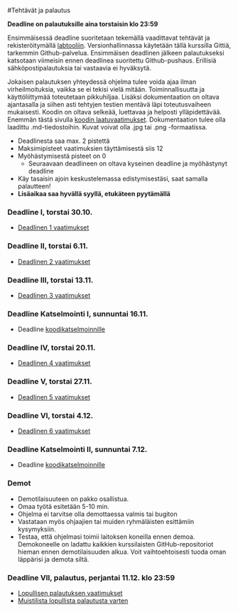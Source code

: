 ﻿#Tehtävät ja palautus

**Deadline on palautuksille aina torstaisin klo 23:59**

Ensimmäisessä deadline suoritetaan tekemällä vaadittavat tehtävät ja rekisteröitymällä [labtooliin](http://tktl-labtool.herokuapp.com/register). Versionhallinnassa käytetään tällä kurssilla Gittiä, tarkemmin Github-palvelua. Ensimmäisen deadlinen jälkeen palautukseksi katsotaan viimeisin ennen deadlinea suoritettu Github-pushaus. Erillisiä sähköpostipalautuksia tai vastaavia ei hyväksytä.

Jokaisen palautuksen yhteydessä ohjelma tulee voida ajaa ilman virheilmoituksia, vaikka se ei tekisi vielä mitään. Toiminnallisuutta ja käyttöliittymää toteutetaan pikkuhiljaa. Lisäksi dokumentaation  on oltava ajantasalla ja siihen asti tehtyjen testien mentävä läpi toteutusvaiheen mukaisesti. Koodin on oltava selkeää, luettavaa ja helposti ylläpidettävää. Enemmän tästä sivulla [koodin laatuvaatimukset](Koodin-laatuvaatimukset.md). Dokumentaation tulee olla laadittu .md-tiedostoihin. Kuvat voivat olla .jpg tai .png -formaatissa.

* Deadlinesta saa max. 2 pistettä
* Maksimipisteet vaatimuksien täyttämisestä siis 12
* Myöhästymisestä pisteet on 0
  * Seuraavaan deadlineen on oltava kyseinen deadline ja myöhästynyt deadline
* Käy tasaisin ajoin keskustelemassa edistymisestäsi, saat samalla palautteen!
* **Lisäaikaa saa hyvällä syyllä, etukäteen pyytämällä**

### Deadline I, torstai 30.10.
* [Deadlinen 1 vaatimukset](Deadline-1.md)

### Deadline II, torstai 6.11.
* [Deadlinen 2 vaatimukset](Deadline-2.md)

### Deadline III, torstai 13.11.
* [Deadlinen 3 vaatimukset](Deadline-3.md)

### Deadline Katselmointi I, sunnuntai 16.11.
* Deadline [koodikatselmoinnille](Koodikatselmointi.md)

### Deadline IV, torstai 20.11.
* [Deadlinen 4 vaatimukset](Deadline-4.md)

### Deadline V, torstai 27.11.
* [Deadlinen 5 vaatimukset](Deadline-5.md)

### Deadline VI, torstai 4.12.
* [Deadlinen 6 vaatimukset](Deadline-6.md)

### Deadline Katselmointi II, sunnuntai 7.12.
* Deadline [koodikatselmoinnille](Koodikatselmointi.md)

### Demot

* Demotilaisuuteen on pakko osallistua.
* Omaa työtä esitetään 5-10 min. 
* Ohjelma ei tarvitse olla demottaessa valmis tai bugiton
* Vastataan myös ohjaajien tai muiden ryhmäläisten esittämiin kysymyksiin.
* Testaa, että ohjelmasi toimii laitoksen koneilla ennen demoa. Demokoneelle on ladattu kaikkien kurssilaisten GitHub-repositoriot hieman ennen demotilaisuuden alkua. Voit vaihtoehtoisesti tuoda oman läppärisi ja demota siltä.

### Deadline VII, palautus, perjantai 11.12. klo 23:59

* [Lopullisen palautuksen vaatimukset](Deadline-7-lopullinen-palautus.md)
* [Muistilista lopullista palautusta varten](Muistilista.md)
